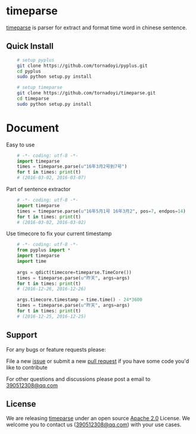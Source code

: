 # timeparse

[timeparse](https://github.com/tornadoyi/timeparse) is parser for extract and format time word in chinese sentence.


## Quick Install

```bash
    # setup pyplus
    git clone https://github.com/tornadoyi/pyplus.git
    cd pyplus
    sudo python setup.py install

    # setup timeparse
    git clone https://github.com/tornadoyi/timeparse.git
    cd timeparse
    sudo python setup.py install
```


# Document

Easy to use
```python
    # -*- coding: utf-8 -*-
    import timeparse
    times = timeparse.parse(u"16年3月2号到7号")
    for t in times: print(t)
    # (2016-03-02, 2016-03-07)
```

Part of sentence extractor
```python
    # -*- coding: utf-8 -*-
    import timeparse
    times = timeparse.parse(u"16年5月1号 16年3月2", pos=7, endpos=14)
    for t in times: print(t) 
    # (2016-03-02, 2016-03-02)
```

Use timecore to fix your current timestamp
```python
    # -*- coding: utf-8 -*-
    from pyplus import *
    import timeparse
    import time
    
    args = qdict(timecore=timeparse.TimeCore())
    times = timeparse.parse(u"昨天", args=args)
    for t in times: print(t)
    # (2016-12-26, 2016-12-26)

    args.timecore.timestamp = time.time() - 24*3600
    times = timeparse.parse(u"昨天", args=args)
    for t in times: print(t)
    # (2016-12-25, 2016-12-25)
```



## Support

For any bugs or feature requests please:

File a new [issue](https://github.com/tornadoyi/timeparse/issues) or submit
a new [pull request](https://github.com/tornadoyi/timeparse/pulls) if you
have some code you'd like to contribute

For other questions and discussions please post a email to 390512308@qq.com


## License

We are releasing [timeparse](https://github.com/tornadoyi/timeparse) under an open source
[Apache 2.0](https://www.apache.org/licenses/LICENSE-2.0) License. We welcome you to contact us (390512308@qq.com) with your use cases.
